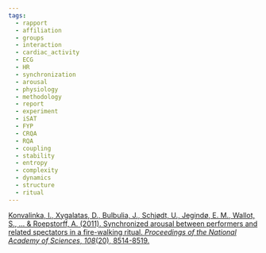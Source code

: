 ```yaml
---
tags:
  - rapport
  - affiliation
  - groups
  - interaction
  - cardiac_activity
  - ECG
  - HR
  - synchronization
  - arousal
  - physiology
  - methodology
  - report
  - experiment
  - iSAT
  - FYP
  - CRQA
  - RQA
  - coupling
  - stability
  - entropy
  - complexity
  - dynamics
  - structure
  - ritual
---
```


[Konvalinka, I., Xygalatas, D., Bulbulia, J., Schjødt, U., Jegindø, E. M., Wallot, S., ... & Roepstorff, A. (2011). Synchronized arousal between performers and related spectators in a fire-walking ritual. _Proceedings of the National Academy of Sciences_, _108_(20), 8514-8519.](https://www.pnas.org/doi/pdf/10.1073/pnas.1016955108)